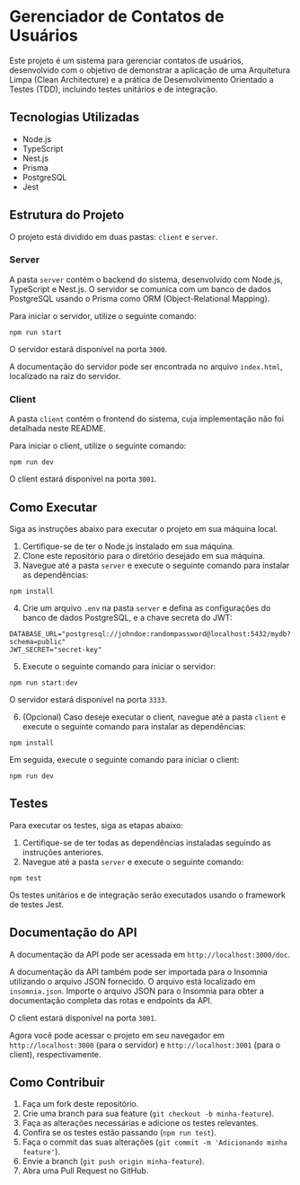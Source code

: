 # Gerenciador de Contatos de Usuários

Este projeto é um sistema para gerenciar contatos de usuários, desenvolvido com o objetivo de demonstrar a aplicação de uma Arquitetura Limpa (Clean Architecture) e a prática de Desenvolvimento Orientado a Testes (TDD), incluindo testes unitários e de integração.

## Tecnologias Utilizadas

- Node.js
- TypeScript
- Nest.js
- Prisma
- PostgreSQL
- Jest

## Estrutura do Projeto

O projeto está dividido em duas pastas: `client` e `server`.

### Server

A pasta `server` contém o backend do sistema, desenvolvido com Node.js, TypeScript e Nest.js. O servidor se comunica com um banco de dados PostgreSQL usando o Prisma como ORM (Object-Relational Mapping).

Para iniciar o servidor, utilize o seguinte comando:

```
npm run start
```

O servidor estará disponível na porta `3000`.

A documentação do servidor pode ser encontrada no arquivo `index.html`, localizado na raiz do servidor.

### Client

A pasta `client` contém o frontend do sistema, cuja implementação não foi detalhada neste README.

Para iniciar o client, utilize o seguinte comando:

```
npm run dev
```

O client estará disponível na porta `3001`.

## Como Executar

Siga as instruções abaixo para executar o projeto em sua máquina local.

1. Certifique-se de ter o Node.js instalado em sua máquina.
2. Clone este repositório para o diretório desejado em sua máquina.
3. Navegue até a pasta `server` e execute o seguinte comando para instalar as dependências:

```
npm install
```

4. Crie um arquivo `.env` na pasta `server` e defina as configurações do banco de dados PostgreSQL, e a chave secreta do JWT:

```
DATABASE_URL="postgresql://johndoe:randompassword@localhost:5432/mydb?schema=public"
JWT_SECRET="secret-key"
```


5. Execute o seguinte comando para iniciar o servidor:

```
npm run start:dev
```

O servidor estará disponível na porta `3333`.

6. (Opcional) Caso deseje executar o client, navegue até a pasta `client` e execute o seguinte comando para instalar as dependências:

```
npm install
```

Em seguida, execute o seguinte comando para iniciar o client:
```
npm run dev
```

## Testes

Para executar os testes, siga as etapas abaixo:

1. Certifique-se de ter todas as dependências instaladas seguindo as instruções anteriores.
2. Navegue até a pasta `server` e execute o seguinte comando:

```
npm test
```

Os testes unitários e de integração serão executados usando o framework de testes Jest.

## Documentação do API

A documentação da API pode ser acessada em `http://localhost:3000/doc`.

A documentação da API também pode ser importada para o Insomnia utilizando o arquivo JSON fornecido. O arquivo está localizado em `insomnia.json`. Importe o arquivo JSON para o Insomnia para obter a documentação completa das rotas e endpoints da API.

O client estará disponível na porta `3001`.

Agora você pode acessar o projeto em seu navegador em `http://localhost:3000` (para o servidor) e `http://localhost:3001` (para o client), respectivamente.

## Como Contribuir

1. Faça um fork deste repositório.
2. Crie uma branch para sua feature (`git checkout -b minha-feature`).
3. Faça as alterações necessárias e adicione os testes relevantes.
4. Confira se os testes estão passando (`npm run test`).
5. Faça o commit das suas alterações (`git commit -m 'Adicionando minha feature'`).
6. Envie a branch (`git push origin minha-feature`).
7. Abra uma Pull Request no GitHub.




